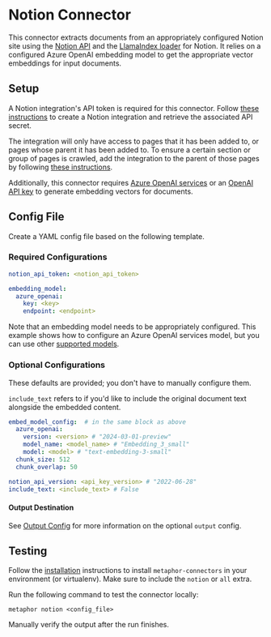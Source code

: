 # Notion Connector

This connector extracts documents from an appropriately configured Notion site using the [Notion API](https://developers.notion.com/reference/intro) and the [LlamaIndex loader](https://llamahub.ai/l/notion) for Notion. It relies on a configured Azure OpenAI embedding model to get the appropriate vector embeddings for input documents.

## Setup

A Notion integration's API token is required for this connector. Follow [these instructions](https://developers.notion.com/docs/create-a-notion-integration#create-your-integration-in-notion) to create a Notion integration and retrieve the associated API secret. 

The integration will only have access to pages that it has been added to, or pages whose parent it has been added to. To ensure a certain section or group of pages is crawled, add the integration to the parent of those pages by following [these instructions](https://developers.notion.com/docs/create-a-notion-integration#give-your-integration-page-permissions).

Additionally, this connector requires [Azure OpenAI services](https://azure.microsoft.com/en-us/products/ai-services/openai-service) or an [OpenAI API key](https://platform.openai.com) to generate embedding vectors for documents.

## Config File

Create a YAML config file based on the following template.

### Required Configurations

```yaml
notion_api_token: <notion_api_token>

embedding_model:
  azure_openai:
    key: <key>
    endpoint: <endpoint>
```

Note that an embedding model needs to be appropriately configured. This example shows how to configure an Azure OpenAI services model, but you can use other [supported models](/docs/embeddings.md).

### Optional Configurations

These defaults are provided; you don't have to manually configure them.

`include_text` refers to if you'd like to include the original document text alongside the embedded content.

```yaml
embed_model_config:  # in the same block as above
  azure_openai:
    version: <version> # "2024-03-01-preview"
    model_name: <model_name> # "Embedding_3_small"
    model: <model> # "text-embedding-3-small"
  chunk_size: 512
  chunk_overlap: 50

notion_api_version: <api_key_version> # "2022-06-28"
include_text: <include_text> # False
```

#### Output Destination

See [Output Config](../common/docs/output.md) for more information on the optional `output` config.

## Testing

Follow the [installation](../../README.md) instructions to install `metaphor-connectors` in your environment (or virtualenv). Make sure to include the `notion` or `all` extra.

Run the following command to test the connector locally:

```shell
metaphor notion <config_file>
```

Manually verify the output after the run finishes.
